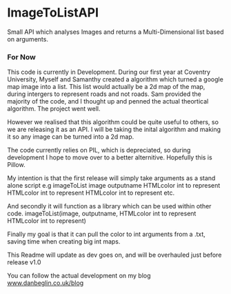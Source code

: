 # ImageToListAPI
Small API which analyses Images and returns a Multi-Dimensional list based on arguments.

### For Now ###
This code is currently in Development.
During our first year at Coventry University, Myself and Samanthy created a algorithm which turned a google map image into a list.
This list would actually be a 2d map of the map, during intergers to represent roads and not roads.
Sam provided the majority of the code, and I thought up and penned the actual theortical algorithm. The project went well.

However we realised that this algorithm could be quite useful to others, so we are releasing it as an API.
I will be taking the inital algorithm and making it so any image can be turned into a 2d map.

The code currently relies on PIL, which is depreciated, so during development I hope to move over to a better alternitive.
Hopefully this is Pillow.

My intention is that the first release will simply take arguments as a stand alone script e.g
        imageToList image outputname HTMLcolor int to represent  HTMLcolor int to represent HTMLcolor int to represent etc.

And secondly it will function as a library which can be used within other code.
        imageToList(image, outputname, HTMLcolor int to represent  HTMLcolor int to represent)
        
Finally my goal is that it can pull the color to int arguments from a .txt, saving time when creating big int maps.

This Readme will update as dev goes on, and will be overhauled just before release v1.0

You can follow the actual development on my blog www.danbeglin.co.uk/blog
